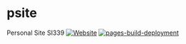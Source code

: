# psite
Personal Site SI339
[![Website](https://img.shields.io/website?url=https%3A%2F%2Fjackstephenson96.github.io%2Fpsite%2Findex.html)](https://jackstephenson96.github.io/psite/index.html)
[![pages-build-deployment](https://github.com/jackstephenson96/psite/actions/workflows/pages/pages-build-deployment/badge.svg)](https://github.com/jackstephenson96/psite/actions/workflows/pages/pages-build-deployment)
